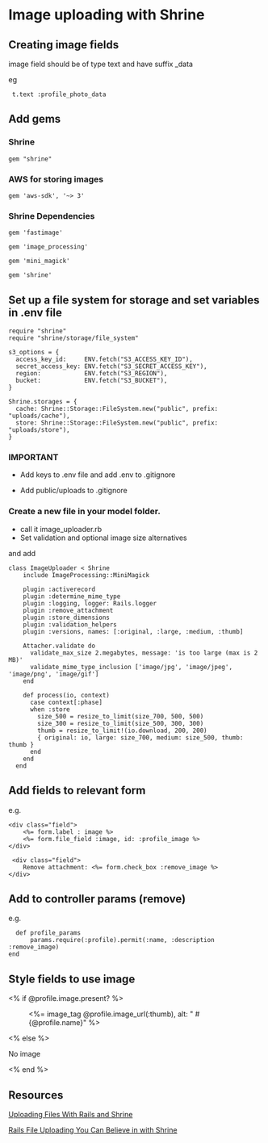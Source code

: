 # Image uploading with Shrine

## Creating image fields

image field should be of type text and have suffix _data

 eg

 ``` t.text :profile_photo_data```

## Add gems
 
  ### Shrine
  ```gem "shrine"```
  ### AWS for storing images
  ```gem 'aws-sdk', '~> 3'```

  ### Shrine Dependencies
  ```gem 'fastimage'```

  ```gem 'image_processing'```

  ```gem 'mini_magick'```         

  ```gem 'shrine'```


## Set up a file system for storage and set variables in .env file

```
require "shrine"
require "shrine/storage/file_system"
 
s3_options = {
  access_key_id:     ENV.fetch("S3_ACCESS_KEY_ID"),
  secret_access_key: ENV.fetch("S3_SECRET_ACCESS_KEY"),
  region:            ENV.fetch("S3_REGION"),
  bucket:            ENV.fetch("S3_BUCKET"),
}
 
Shrine.storages = {
  cache: Shrine::Storage::FileSystem.new("public", prefix: "uploads/cache"),
  store: Shrine::Storage::FileSystem.new("public", prefix: "uploads/store"),
}
```

### IMPORTANT 
* Add keys to .env file and add .env to .gitignore

* Add public/uploads to .gitignore

### Create a new file in your model folder. 
* call it image_uploader.rb
* Set validation and optional image size alternatives

and add 
```
class ImageUploader < Shrine
    include ImageProcessing::MiniMagick
  
    plugin :activerecord
    plugin :determine_mime_type
    plugin :logging, logger: Rails.logger
    plugin :remove_attachment
    plugin :store_dimensions
    plugin :validation_helpers
    plugin :versions, names: [:original, :large, :medium, :thumb]
  
    Attacher.validate do
      validate_max_size 2.megabytes, message: 'is too large (max is 2 MB)'
      validate_mime_type_inclusion ['image/jpg', 'image/jpeg', 'image/png', 'image/gif']
    end
  
    def process(io, context)
      case context[:phase]
      when :store
        size_500 = resize_to_limit(size_700, 500, 500)
        size_300 = resize_to_limit(size_500, 300, 300)
        thumb = resize_to_limit!(io.download, 200, 200)
        { original: io, large: size_700, medium: size_500, thumb: thumb }
      end
    end
  end
  ```

  ## Add fields to relevant form

  e.g.

```
<div class="field">
    <%= form.label : image %>
    <%= form.file_field :image, id: :profile_image %>
</div>

 <div class="field">
    Remove attachment: <%= form.check_box :remove_image %>
</div>
```

## Add to controller params (remove)

e.g.

```
  def profile_params
      params.require(:profile).permit(:name, :description :remove_image)
end
```

## Style fields to use image 

  <% if @profile.image.present? %>
    <figure>
    <%= image_tag @profile.image_url(:thumb), alt: " #{@profile.name}" %>
    </figure>
  <% else %>
    <p>No image</p>
  <% end %>


  ## Resources

  [Uploading Files With Rails and Shrine](https://code.tutsplus.com/tutorials/uploading-files-with-rails-and-shrine--cms-27596)

  [Rails File Uploading You Can Believe in with Shrine](https://www.sitepoint.com/rails-file-uploading-you-can-believe-in-with-shrine/)